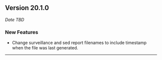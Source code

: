 ## Version 20.1.0
_Date TBD_

### New Features
* Change surveillance and sed report filenames to include timestamp when the file was last generated.

---

